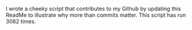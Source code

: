 I wrote a cheeky script that contributes to my Github by updating this ReadMe to illustrate why more than commits matter. This script has run 3082 times.
